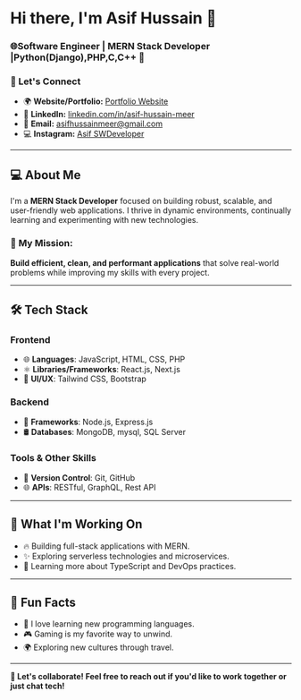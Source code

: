 # Hi there, I'm Asif Hussain 👋

### 🌐Software Engineer | MERN Stack Developer |Python(Django),PHP,C,C++ 🚀


### 🔗 Let's Connect
- 🌍 **Website/Portfolio:** [Portfolio Website](https://asifh.netlify.app)
- 💼 **LinkedIn:** [linkedin.com/in/asif-hussain-meer](https://linkedin.com/in/asif-hussain-meer)
- 📧 **Email:** [asifhussainmeer@gmail.com](mailto:asifhussainmeer7860@gmail.com)
- 💻 **Instagram:** [Asif SWDeveloper](https://www.instagram.com/asifswdeveloper/)

---

## 💻 **About Me**
I'm a **MERN Stack Developer** focused on building robust, scalable, and user-friendly web applications. I thrive in dynamic environments, continually learning and experimenting with new technologies.

### 🚀 **My Mission**:  
**Build efficient, clean, and performant applications** that solve real-world problems while improving my skills with every project.

---

## 🛠️ **Tech Stack**

### Frontend
- 🌐 **Languages**: JavaScript, HTML, CSS, PHP
- ⚛️ **Libraries/Frameworks**: React.js, Next.js
- 🎨 **UI/UX**: Tailwind CSS, Bootstrap

### Backend
- 🔗 **Frameworks**: Node.js, Express.js
- 🛢️ **Databases**: MongoDB, mysql, SQL Server

### Tools & Other Skills
- 🔧 **Version Control**: Git, GitHub
- 🌐 **APIs**: RESTful, GraphQL, Rest API

---

## 🎯 **What I'm Working On**
- 🔥 Building full-stack applications with MERN.
- ✨ Exploring serverless technologies and microservices.
- 🌱 Learning more about TypeScript and DevOps practices.

---


## 🌟 **Fun Facts**
- 🧠 I love learning new programming languages.
- 🎮 Gaming is my favorite way to unwind.
- 🌍 Exploring new cultures through travel.

---

**💬 Let's collaborate! Feel free to reach out if you'd like to work together or just chat tech!**


<!---
asifmeer55766/asifmeer55766 is a ✨ special ✨ repository because its `README.md` (this file) appears on your GitHub profile.
You can click the Preview link to take a look at your changes.
--->
